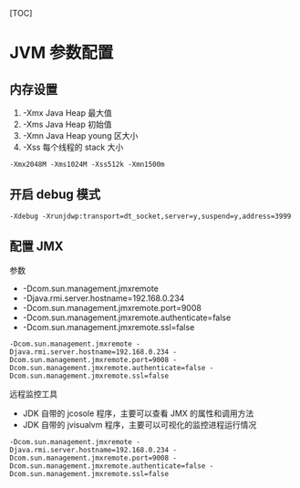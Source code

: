[TOC]
# JVM 参数配置
## 内存设置
1. -Xmx Java Heap 最大值
2. -Xms Java Heap 初始值
3. -Xmn Java Heap young 区大小
4. -Xss 每个线程的 stack 大小

```
-Xmx2048M -Xms1024M -Xss512k -Xmn1500m
```


## 开启 debug 模式
``` 
-Xdebug -Xrunjdwp:transport=dt_socket,server=y,suspend=y,address=3999
```

## 配置 JMX
参数
- -Dcom.sun.management.jmxremote
- -Djava.rmi.server.hostname=192.168.0.234
- -Dcom.sun.management.jmxremote.port=9008
- -Dcom.sun.management.jmxremote.authenticate=false
- -Dcom.sun.management.jmxremote.ssl=false

``` 
-Dcom.sun.management.jmxremote -Djava.rmi.server.hostname=192.168.0.234 -Dcom.sun.management.jmxremote.port=9008 -Dcom.sun.management.jmxremote.authenticate=false -Dcom.sun.management.jmxremote.ssl=false
```

远程监控工具
- JDK 自带的 jcosole 程序，主要可以查看 JMX 的属性和调用方法
- JDK 自带的 jvisualvm 程序，主要可以可视化的监控进程运行情况

```
-Dcom.sun.management.jmxremote -Djava.rmi.server.hostname=192.168.0.234 -Dcom.sun.management.jmxremote.port=9008 -Dcom.sun.management.jmxremote.authenticate=false -Dcom.sun.management.jmxremote.ssl=false
```
